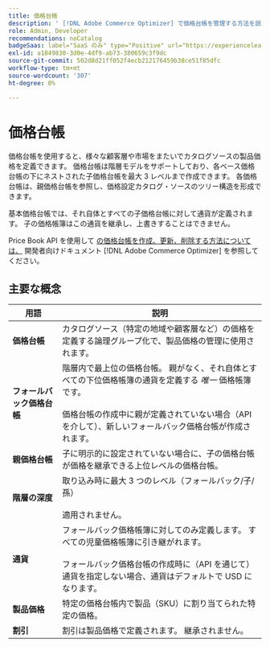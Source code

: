 ```yaml
---
title: 価格台帳
description: ' [!DNL Adobe Commerce Optimizer] で価格台帳を管理する方法を説明します。'
role: Admin, Developer
recommendations: noCatalog
badgeSaas: label="SaaS のみ" type="Positive" url="https://experienceleague.adobe.com/ja/docs/commerce/user-guides/product-solutions" tooltip="Adobe Commerce as a Cloud ServiceおよびAdobe Commerce Optimizer プロジェクトにのみ適用されます（Adobeで管理される SaaS インフラストラクチャ）。"
exl-id: a1849830-3d0e-4df9-ab73-380659c3f9dc
source-git-commit: 502d8d21ff052f4ecb212176459b38ce51f85dfc
workflow-type: tm+mt
source-wordcount: '307'
ht-degree: 0%

---
```


# 価格台帳

価格台帳を使用すると、様々な顧客層や市場をまたいでカタログソースの製品価格を定義できます。 価格台帳は階層モデルをサポートしており、各ベース価格台帳の下にネストされた子価格台帳を最大 3 レベルまで作成できます。 各価格台帳は、親価格台帳を参照し、価格設定カタログ・ソースのツリー構造を形成できます。

基本価格台帳では、それ自体とすべての子価格台帳に対して通貨が定義されます。 子の価格帳簿はこの通貨を継承し、上書きすることはできません。

Price Book API を使用して [&#x200B; の価格台帳を作成、更新、削除する方法については、](https://developer.adobe.com/commerce/services/reference/rest/) 開発者向けドキュメント [!DNL Adobe Commerce Optimizer] を参照してください。

## 主要な概念

| 用語 | 説明 |
|------|-------------|
| **価格台帳** | カタログソース（特定の地域や顧客層など）の価格を定義する論理グループ化で、製品価格の管理に使用されます。 |
| **フォールバック価格台帳** | 階層内で最上位の価格台帳。 親がなく、それ自体とすべての下位価格帳簿の通貨を定義する *唯一* 価格帳簿です。<br/><br/> 価格台帳の作成中に親が定義されていない場合（API を介して）、新しいフォールバック価格台帳が作成されます。 |
| **親価格台帳** | 子に明示的に設定されていない場合に、子の価格台帳が価格を継承できる上位レベルの価格台帳。 |
| **階層の深度** | 取り込み時に最大 3 つのレベル（フォールバック/子/孫） <br/><br/> 適用されません。 |
| **通貨** | フォールバック価格帳簿に対してのみ定義します。 すべての児童価格帳簿に引き継がれます。<br/><br/> フォールバック価格台帳の作成時に（API を通じて）通貨を指定しない場合、通貨はデフォルトで USD になります。 |
| **製品価格** | 特定の価格台帳内で製品（SKU）に割り当てられた特定の価格。 |
| **割引** | 割引は製品価格で定義されます。 継承されません。 |
